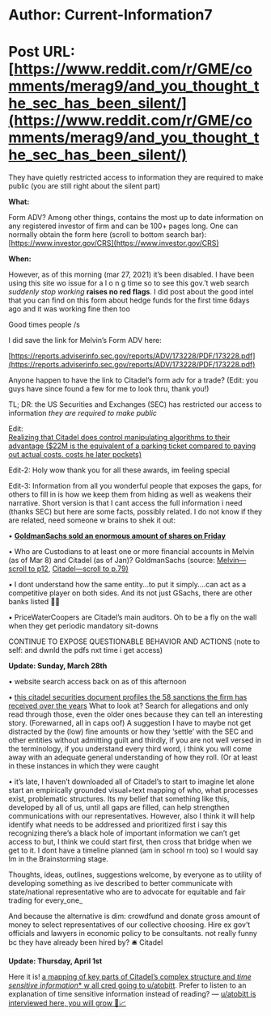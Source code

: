 # Author: Current-Information7
# Post URL: [https://www.reddit.com/r/GME/comments/merag9/and_you_thought_the_sec_has_been_silent/](https://www.reddit.com/r/GME/comments/merag9/and_you_thought_the_sec_has_been_silent/)


They have quietly restricted access to information they are required to make public (you are still right about the silent part)

**What:**

Form ADV? Among other things, contains the most up to date information on any registered investor of firm and can be 100+ pages long. One can normally obtain the form here (scroll to bottom search bar): [https://www.investor.gov/CRS](https://www.investor.gov/CRS) 

**When:**

However, as of this morning (mar 27, 2021) it’s been disabled. I have been using this site wo issue for a  l o n g  time so to see this gov.’t web search _suddenly stop working_ **raises no red flags**. I did post about the good intel that you can find on this form about hedge funds for the first time 6days ago and it was working fine then too

Good times people /s

I did save the link for Melvin’s Form ADV here:

[https://reports.adviserinfo.sec.gov/reports/ADV/173228/PDF/173228.pdf](https://reports.adviserinfo.sec.gov/reports/ADV/173228/PDF/173228.pdf)

Anyone happen to have the link to Citadel’s form adv for a trade? (Edit: you guys have since found a few for me to look thru, thank you!)

TL; DR: the US Securities and Exchanges (SEC) has restricted our access to information _they are required to make public_


Edit:    
[Realizing that Citadel does control manipulating algorithms to their advantage ($22M is the equivalent of a parking ticket compared to paying out actual costs. costs he later pockets)](https://www.sec.gov/news/pressrelease/2017-11.html)

Edit-2: Holy wow thank you for all these awards, im feeling special

Edit-3: Information from all you wonderful people that exposes the gaps, for others to fill in is how we keep them from hiding as well as weakens their narrative. Short version is that I cant access the full information i need (thanks SEC) but here are some facts, possibly related. I do not know if they are related, need someone w brains to shek it out:    

• [**GoldmanSachs sold an enormous amount of shares on Friday**](https://finance.yahoo.com/news/unprecedented-wall-street-ponders-goldman-232214658.html)       

• Who are  Custodians to at least one or more financial accounts in Melvin (as of Mar 8) and Citadel (as of Jan)? GoldmanSachs (source: [Melvin—scroll to p12](https://reports.adviserinfo.sec.gov/reports/ADV/173228/PDF/173228.pdf), [Citadel—scroll to p.79)](https://reports.adviserinfo.sec.gov/reports/ADV/148826/PDF/148826.pdf)     

• I dont understand how the same entity...to put it simply....can act as a competitive player on both sides. And its not just GSachs, there are other banks listed 🧠🍳     

• PriceWaterCoopers are Citadel’s main auditors. Oh to be a fly on the wall when they get periodic mandatory sit-downs 

CONTINUE TO EXPOSE QUESTIONABLE BEHAVIOR AND ACTIONS (note to self: and dwnld the pdfs nxt time i get access)


**Update: Sunday, March 28th**

• website search access back on as of this afternoon

• [this citadel securities document profiles the 58 sanctions the firm has received over the years](https://files.brokercheck.finra.org/firm/firm_116797.pdf) What to look at? Search for allegations and only read through those, even the older ones because they can tell an interesting story. (Forewarned, all in caps oof) A suggestion I have to maybe not get distracted by the (low) fine amounts or how they ‘settle’ with the SEC and other entities without admitting guilt and thirdly, if you are not well versed in the terminology, if you understand every third word, i think you will come away with an adequate general understanding of how they roll. (Or at least in these instances in which they were caught

• it’s late, I haven’t downloaded all of Citadel’s to start to imagine let alone start an empirically grounded visual+text mapping of who, what processes exist, problematic structures. Its my belief that something like this, developed by all of us, until all gaps are filled, can help strengthen communications with our representatives. However, also I think it will help identify what needs to be addressed and prioritized first  i say this recognizing there’s a black hole of important information we can’t get access to but, I think we could start first, then cross that bridge when we get to it. I dont have a timeline planned (am in school rn too) so I would say Im in the Brainstorming stage. 

Thoughts, ideas, outlines, suggestions welcome, by everyone as to utility of developing something as ive described to better communicate with state/national representative who are to advocate for equitable and fair trading for every_one_ 

And because the alternative is dim: crowdfund and donate gross amount of money to select representatives of our collective choosing. Hire ex gov’t officials and lawyers in economic policy to be consultants. not really funny bc they have already been hired by?  🛎 Citadel

**Update: Thursday, April 1st**

Here it is! [a mapping of key parts of Citadel’s complex structure and *time sensitive information** w all cred going to u/atobitt](https://www.reddit.com/r/GME/comments/mgucv2/the_everything_short/?utm_source=share&amp;amp;utm_medium=ios_app&amp;amp;utm_name=iossmf). Prefer to listen to an explanation of time sensitive information instead of reading? — [u/atobitt is interviewed here, you will grow 🧠📈](https://www.reddit.com/r/GME/comments/mi21pt/attention_you_need_to_watch_this_the_author_of/?utm_source=share&amp;amp;utm_medium=ios_app&amp;amp;utm_name=iossmf)
